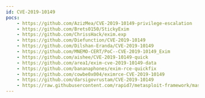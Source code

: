 ```yaml
---
id: CVE-2019-10149
pocs:
    - https://github.com/AzizMea/CVE-2019-10149-privilege-escalation
    - https://github.com/Brets0150/StickyExim
    - https://github.com/ChrissHack/exim.exp
    - https://github.com/Diefunction/CVE-2019-10149
    - https://github.com/Dilshan-Eranda/CVE-2019-10149
    - https://github.com/MNEMO-CERT/PoC--CVE-2019-10149_Exim
    - https://github.com/aishee/CVE-2019-10149-quick
    - https://github.com/area1/exim-cve-2019-10149-data
    - https://github.com/bananaphones/exim-rce-quickfix
    - https://github.com/cowbe0x004/eximrce-CVE-2019-10149
    - https://github.com/darsigovrustam/CVE-2019-10149
    - https://raw.githubusercontent.com/rapid7/metasploit-framework/master/modules/exploits/linux/local/exim4_deliver_message_priv_esc.rb
---
```

